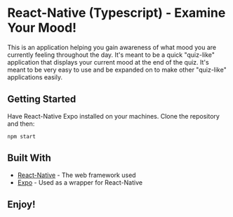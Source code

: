 # React-Native (Typescript) - Examine Your Mood!

This is an application helping you gain awareness of what mood you are currently feeling throughout the day. It's meant to be a quick "quiz-like" application that displays your current mood at the end of the quiz. It's meant to be very easy to use and be expanded on to make other "quiz-like" applications easily.

## Getting Started

Have React-Native Expo installed on your machines. Clone the repository and then:

`npm start`

## Built With

- [React-Native](https://reactnative.dev/) - The web framework used
- [Expo](https://docs.expo.io/) - Used as a wrapper for React-Native

## Enjoy!
